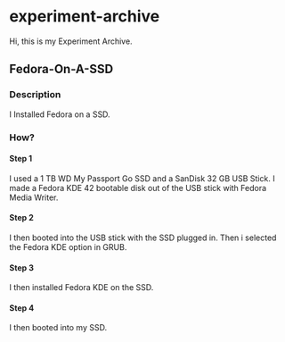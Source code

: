 # experiment-archive
Hi, this is my Experiment Archive.
## Fedora-On-A-SSD
### Description
I Installed Fedora on a SSD.
### How? 
#### Step 1
I used a 1 TB WD My Passport Go SSD and a SanDisk 32 GB USB Stick. I made a Fedora KDE 42 bootable disk out of the USB stick with Fedora Media Writer.
#### Step 2
I then booted into the USB stick with the SSD plugged in. Then i selected the Fedora KDE option in GRUB.
#### Step 3
I then installed Fedora KDE on the SSD.
#### Step 4
I then booted into my SSD.
